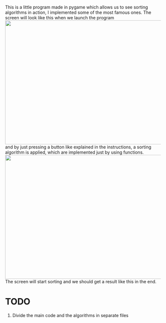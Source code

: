 This is a little program made in pygame which allows us to see sorting algorithms in action, 
I implemented some of the most famous ones. The screen will look like this when we launch the program
<br>
<img width=600 height=400 src="https://github.com/user-attachments/assets/eb52c57f-7f90-4145-96f6-c5d649b58671">
<br>
and by just pressing a button like explained in the instructions, a sorting algorithm is applied, which are implemented just by using functions.
<br>
<img width=600 height=400 src="https://github.com/user-attachments/assets/5c9a6db8-54cb-4aa7-90b8-3d6d0b65fac6">
<br>
The screen will start sorting and we should get a result like this in the end.

# TODO
1. Divide the main code and the algorithms in separate files
